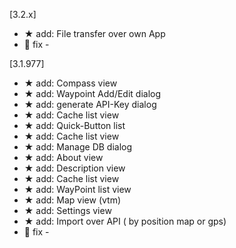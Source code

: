 [3.2.x]
- ★ add: File transfer over own App
- 🐜 fix -

[3.1.977]
- ★ add: Compass view
- ★ add: Waypoint Add/Edit dialog
- ★ add: generate API-Key dialog
- ★ add: Cache list view
- ★ add: Quick-Button list
- ★ add: Cache list view
- ★ add: Manage DB dialog
- ★ add: About view
- ★ add: Description view
- ★ add: Cache list view
- ★ add: WayPoint list view
- ★ add: Map view (vtm)
- ★ add: Settings view
- ★ add: Import over API ( by position map or gps)
- 🐜 fix -